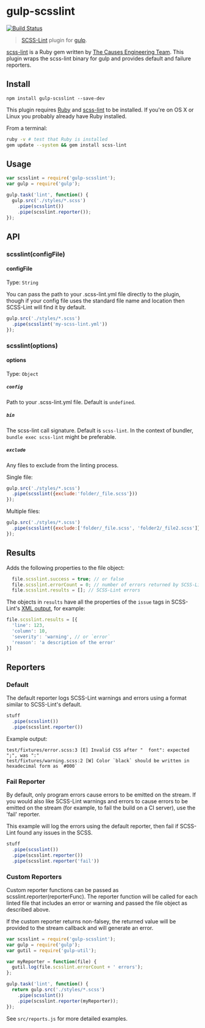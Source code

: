 # gulp-scsslint

[![Build Status](https://travis-ci.org/noahmiller/gulp-scsslint.svg?branch=master)](https://travis-ci.org/noahmiller/gulp-scsslint)

> [SCSS-Lint](https://github.com/causes/scss-lint) plugin for [gulp](http://gulpjs.com).

[scss-lint](https://github.com/causes/scss-lint) is a Ruby gem written by
[The Causes Engineering Team](https://github.com/causes).
This plugin wraps the scss-lint binary for gulp and provides
default and failure reporters.


## Install

    npm install gulp-scsslint --save-dev

This plugin requires [Ruby](http://www.ruby-lang.org/en/downloads/)
and [scss-lint](https://github.com/causes/scss-lint#installation)
to be installed. If you're on OS X or Linux you probably already have
Ruby installed.

From a terminal:

```sh
ruby -v # test that Ruby is installed
gem update --system && gem install scss-lint
```

## Usage

```javascript
var scsslint = require('gulp-scsslint');
var gulp = require('gulp');

gulp.task('lint', function() {
  gulp.src('./styles/*.scss')
    .pipe(scsslint())
    .pipe(scsslint.reporter());
});
```

## API

### scsslint(configFile)

#### configFile
Type: `String`

You can pass the path to your .scss-lint.yml file directly to the plugin,
though if your config file uses the standard file name and location
then SCSS-Lint will find it by default.

```javascript
gulp.src('./styles/*.scss')
  .pipe(scsslint('my-scss-lint.yml'))
});
```

### scsslint(options)

#### options
Type: `Object`

##### `config`

Path to your .scss-lint.yml file.  Default is `undefined`.

##### `bin`

The scss-lint call signature.  Default is `scss-lint`.  In the context of
bundler, `bundle exec scss-lint` might be preferable.

##### `exclude`

Any files to exclude from the linting process. 

Single file:

```javascript
gulp.src('./styles/*.scss')
  .pipe(scsslint({exclude:'folder/_file.scss'}))
});
```
Multiple files:

```javascript
gulp.src('./styles/*.scss')
  .pipe(scsslint({exclude:['folder/_file.scss', 'folder2/_file2.scss']}))
});
```

## Results

Adds the following properties to the file object:

```javascript
  file.scsslint.success = true; // or false
  file.scsslint.errorCount = 0; // number of errors returned by SCSS-Lint
  file.scsslint.results = []; // SCSS-Lint errors
```

The objects in `results` have all the properties of the `issue` tags in
SCSS-Lint's [XML output](https://github.com/causes/scss-lint#xml), for example:

```javascript
file.scsslint.results = [{
  'line': 123,
  'column': 10,
  'severity': 'warning', // or `error`
  'reason': 'a description of the error'
}]
```

## Reporters

### Default

The default reporter logs SCSS-Lint warnings and errors using a format
similar to SCSS-Lint's default.

```javascript
stuff
  .pipe(scsslint())
  .pipe(scsslint.reporter())
```

Example output:

```
test/fixtures/error.scss:3 [E] Invalid CSS after "  font": expected ";", was ":"
test/fixtures/warning.scss:2 [W] Color `black` should be written in hexadecimal form as `#000`
```

### Fail Reporter

By default, only program errors cause errors to be emitted on the stream.
If you would also like SCSS-Lint warnings and errors to cause errors to be
emitted on the stream (for example, to fail the build on a CI server),
use the 'fail' reporter.

This example will log the errors using the default reporter, then fail
if SCSS-Lint found any issues in the SCSS.

```javascript
stuff
  .pipe(scsslint())
  .pipe(scsslint.reporter())
  .pipe(scsslint.reporter('fail'))
```

### Custom Reporters

Custom reporter functions can be passed as scsslint.reporter(reporterFunc).
The reporter function will be called for each linted file that includes
an error or warning and passed the file object as described above.

If the custom reporter returns non-falsey, the returned value will be
provided to the stream callback and will generate an error.

```javascript
var scsslint = require('gulp-scsslint');
var gulp = require('gulp');
var gutil = require('gulp-util');

var myReporter = function(file) {
  gutil.log(file.scsslint.errorCount + ' errors');
};

gulp.task('lint', function() {
  return gulp.src('./styles/*.scss')
    .pipe(scsslint())
    .pipe(scsslint.reporter(myReporter));
});
```

See `src/reports.js` for more detailed examples.
